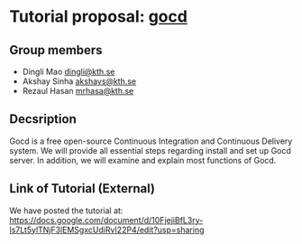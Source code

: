 # Tutorial proposal: [gocd](https://www.gocd.org/pipelines-as-code.html)
##  Group members

 - Dingli Mao dingli@kth.se
 - Akshay Sinha akshays@kth.se
 - Rezaul Hasan mrhasa@kth.se
## Decsription
Gocd is a free open-source Continuous Integration and Continuous Delivery system. We will provide all essential steps regarding install and set up Gocd server. In addition, we will examine and explain most functions of Gocd.

## Link of Tutorial (External)
We have posted the tutorial at:
https://docs.google.com/document/d/10FjejiBfL3ry-ls7Lt5ylTNjF3lEMSgxcUdiRvI22P4/edit?usp=sharing